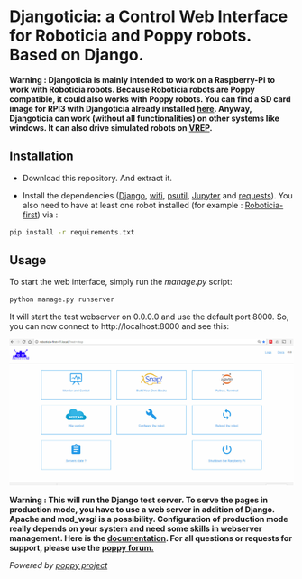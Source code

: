 # Djangoticia: a Control Web Interface for Roboticia and Poppy robots. Based on Django.

**Warning : Djangoticia is mainly intended to work on a Raspberry-Pi to work with Roboticia robots. Because Roboticia robots are Poppy compatible, it could also works with Poppy robots. You can find a SD card image for RPI3 with Djangoticia already installed [here](http://www.roboticia.com/?page_id=258).
Anyway, Djangoticia can work (without all functionalities) on other systems like windows. It can also drive simulated robots on [VREP](http://www.coppeliarobotics.com/).**

## Installation

* Download this repository. And extract it.

* Install the dependencies ([Django](https://www.djangoproject.com/), [wifi](https://wifi.readthedocs.io/en/latest/), [psutil](http://pythonhosted.org/psutil/), [Jupyter](http://jupyter.readthedocs.io/en/latest/install.html) and [requests](http://docs.python-requests.org/en/master/)).
 You also need to have at least one robot installed (for example : [Roboticia-first](https://github.com/Roboticia/Roboticia-first)) via :

```bash
pip install -r requirements.txt
```

## Usage

To start the web interface, simply run the *manage.py* script:

```bash
python manage.py runserver
```

It will start the test webserver on 0.0.0.0 and use the default port 8000. So, you can now connect to http://localhost:8000 and see this:

![Homepage of the Web Interface](djangoticia01.jpg)

**Warning : This will run the Django test server. To serve the pages in production mode, you have to use a web server in addition of Django. Apache and mod_wsgi is a possibility. Configuration of production mode really depends on your system and need some skills in webserver management. Here is the [documentation](https://docs.djangoproject.com/en/1.10/howto/deployment/wsgi/modwsgi/).
For all questions or requests for support, please use the [poppy forum.](https://forum.poppy-project.org/)**



*Powered by [poppy project](https://www.poppy-project.org/en/)*
